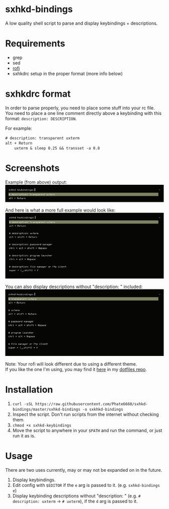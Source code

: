 # sxhkd-bindings
A low quality shell script to parse and display keybindings + descriptions.

# Requirements
- grep
- sed
- [rofi](https://github.com/davatorium/rofi)
- sxhkdrc setup in the proper format (more info below)

# sxhkdrc format
In order to parse properly, you need to place some stuff into your rc file.<br>
You need to place a one line comment directly above a keybinding with this format: `description: DESCRIPTION`.

For example:
```
# description: transparent uxterm
alt + Return
    uxterm & sleep 0.25 && transset -a 0.8
```

# Screenshots
Example (from above) output:<br>
![example](screenshots/example.png)

And here is what a more full example would look like:<br>
![full example](screenshots/full_example.png)

You can also display descriptions without "description: " included:<br>
![full alternate example](screenshots/full_alternate.png)

Note: Your rofi will look different due to using a different theme.<br>
If you like the one I'm using, you may find it [here](https://github.com/Phate6660/dotfiles/blob/master/.cache/wal/colors-rofi-dark.rasi) in my [dotfiles repo](https://github.com/Phate6660/dotfiles).

# Installation
1. `curl -sSL https://raw.githubusercontent.com/Phate6660/sxhkd-bindings/master/sxhkd-bindings -o sxkhkd-bindings`
2. Inspect the script. Don't run scripts from the internet without checking them.
3. `chmod +x sxhkd-keybindings`
4. Move the script to anywhere in your `$PATH` and run the command, or just run it as is.

# Usage
There are two uses currently, may or may not be expanded on in the future.

1. Display keybindings.
2. Edit config with `$EDITOR` if the `e` arg is passed to it. (e.g. `sxhkd-bindings e`)
3. Display keybinding descriptions without "description: " (e.g. `# description: uxterm` -> `# uxterm`), if the `d` arg is passed to it.
